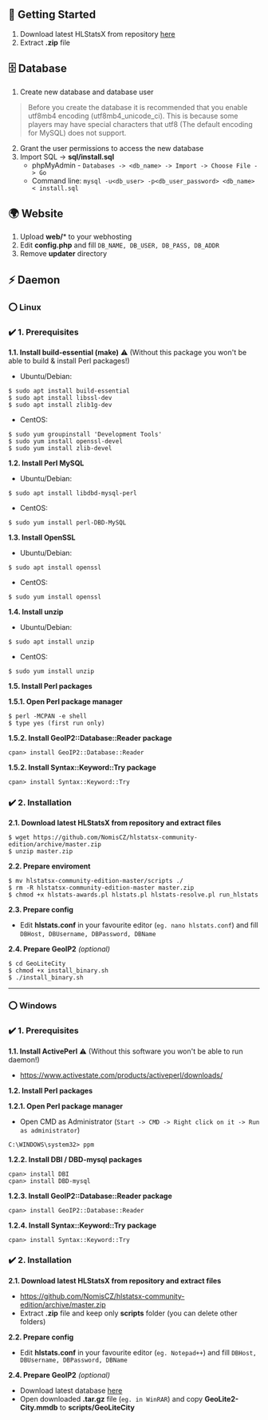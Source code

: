 ## 🚀 Getting Started
1. Download latest HLStatsX from repository [here](https://github.com/NomisCZ/hlstatsx-community-edition/archive/master.zip)
2. Extract **.zip** file


## 🗄 Database
1. Create new database and database user
> Before you create the database it is recommended that you enable utf8mb4 encoding (utf8mb4_unicode_ci). This is because some players may have special characters that utf8 (The default encoding for MySQL) does not support.
2. Grant the user permissions to access the new database
3. Import SQL -> **sql/install.sql**
   * phpMyAdmin - `Databases -> <db_name> -> Import -> Choose File -> Go`
   * Command line: `mysql -u<db_user> -p<db_user_password> <db_name> < install.sql`

## 🌍 Website
1. Upload **web/*** to your webhosting
2. Edit **config.php** and fill `DB_NAME, DB_USER, DB_PASS, DB_ADDR`
3. Remove **updater** directory

## ⚡️ Daemon
### ⭕️ Linux
### ✔️ 1. Prerequisites

**1.1. Install build-essential (make)** ⚠️ (Without this package you won't be able to build & install Perl packages!)

* Ubuntu/Debian:
```
$ sudo apt install build-essential
$ sudo apt install libssl-dev
$ sudo apt install zlib1g-dev
```
* CentOS:
```
$ sudo yum groupinstall 'Development Tools'
$ sudo yum install openssl-devel
$ sudo yum install zlib-devel
```

**1.2. Install Perl MySQL**

* Ubuntu/Debian:
```
$ sudo apt install libdbd-mysql-perl
```
* CentOS:
```
$ sudo yum install perl-DBD-MySQL
```

**1.3. Install OpenSSL**

* Ubuntu/Debian:
```
$ sudo apt install openssl
```
* CentOS:
```
$ sudo yum install openssl
```

**1.4. Install unzip**

* Ubuntu/Debian:
```
$ sudo apt install unzip
```
* CentOS:
```
$ sudo yum install unzip
```

**1.5. Install Perl packages**

**1.5.1. Open Perl package manager**
```
$ perl -MCPAN -e shell
$ type yes (first run only)
```

**1.5.2. Install GeoIP2::Database::Reader package**
```
cpan> install GeoIP2::Database::Reader
```

**1.5.2. Install Syntax::Keyword::Try package**
```
cpan> install Syntax::Keyword::Try
```
### ✔️ 2. Installation

**2.1. Download latest HLStatsX from repository and extract files**

```
$ wget https://github.com/NomisCZ/hlstatsx-community-edition/archive/master.zip
$ unzip master.zip
```

**2.2. Prepare enviroment**

```
$ mv hlstatsx-community-edition-master/scripts ./
$ rm -R hlstatsx-community-edition-master master.zip
$ chmod +x hlstats-awards.pl hlstats.pl hlstats-resolve.pl run_hlstats
```

**2.3. Prepare config**
* Edit **hlstats.conf** in your favourite editor (`eg. nano hlstats.conf`) and fill `DBHost, DBUsername, DBPassword, DBName`

**2.4. Prepare GeoIP2** _(optional)_

```
$ cd GeoLiteCity
$ chmod +x install_binary.sh
$ ./install_binary.sh
```

***

### ⭕️ Windows
### ✔️ 1. Prerequisites

**1.1. Install ActivePerl** ⚠️ (Without this software you won't be able to run daemon!)
* https://www.activestate.com/products/activeperl/downloads/

**1.2. Install Perl packages**

**1.2.1. Open Perl package manager**
* Open CMD as Administrator (`Start -> CMD -> Right click on it -> Run as administrator`)
```
C:\WINDOWS\system32> ppm
```

**1.2.2. Install DBI / DBD-mysql packages**
```
cpan> install DBI
cpan> install DBD-mysql
```

**1.2.3. Install GeoIP2::Database::Reader package**
```
cpan> install GeoIP2::Database::Reader
```

**1.2.4. Install Syntax::Keyword::Try package**
```
cpan> install Syntax::Keyword::Try
```

### ✔️ 2. Installation

**2.1. Download latest HLStatsX from repository and extract files**
* https://github.com/NomisCZ/hlstatsx-community-edition/archive/master.zip
* Extract **.zip** file and keep only **scripts** folder (you can delete other folders)

**2.2. Prepare config**
* Edit **hlstats.conf** in your favourite editor (`eg. Notepad++`) and fill `DBHost, DBUsername, DBPassword, DBName`

**2.4. Prepare GeoIP2** _(optional)_
* Download latest database [here](https://geolite.maxmind.com/download/geoip/database/GeoLite2-City.tar.gz)
* Open downloaded **.tar.gz** file (`eg. in WinRAR`) and copy **GeoLite2-City.mmdb** to **scripts/GeoLiteCity**

